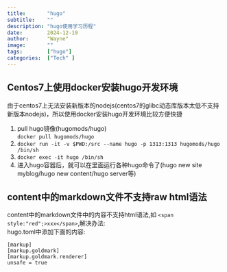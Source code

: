```yaml
---
title:       "hugo"
subtitle:    ""
description: "hugo使用学习历程"
date:        2024-12-19
author:      "Wayne"
image:       ""
tags:        ["hugo"]
categories:  ["Tech" ]
---
```


## Centos7上使用docker安装hugo开发环境

由于centos7上无法安装新版本的nodejs(centos7的glibc动态库版本太低不支持新版本nodejs)，所以使用docker安装hugo开发环境比较方便快捷

1. pull hugo镜像(hugomods/hugo)  
   `docker pull hugomods/hugo`
2. `docker run -it -v $PWD:/src --name hugo -p 1313:1313 hugomods/hugo /bin/sh`
3. `docker exec -it hugo /bin/sh`
4. 进入hugo容器后，就可以在里面运行各种hugo命令了(hugo new site myblog/hugo new content/hugo server等)

## content中的markdown文件不支持raw html语法

content中的markdown文件中的内容不支持html语法,如 `<span style:"red";>xxx</span>`,解决办法:  
hugo.toml中添加下面的内容:
```
[markup]
[markup.goldmark]
[markup.goldmark.renderer]
unsafe = true
```



